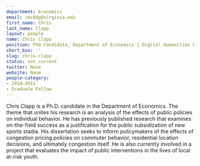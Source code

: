 ```yaml
---
department: Economics
email: cmc8dp@virginia.edu
first_name: Chris
last_name: Clapp
layout: people
name: Chris Clapp
position: PhD Candidate, Department of Economics | Digital Humanities Fellow 2010-2011
short_bio: ''
slug: chris-clapp
status: not_current
twitter: None
website: None
people-category:
- 2010–2011
- Graduate Fellow
---
```


Chris Clapp is a Ph.D. candidate in the Department of Economics. The theme that unites his research is an analysis of the effects of public policies on individual behavior. He has previously published research that examines on-the-field success as a justification for the public subsidization of new sports stadia. His dissertation seeks to inform policymakers of the effects of congestion pricing policies on commuter behavior, residential location decisions, and ultimately congestion itself. He is also currently involved in a project that evaluates the impact of public interventions in the lives of local at-risk youth.
